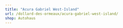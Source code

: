 ```yaml
---
title: "Acura Gabriel West-Island"
url: /dollard-des-ormeaux/acura-gabriel-west-island/
shop: Autohaus
---
```


